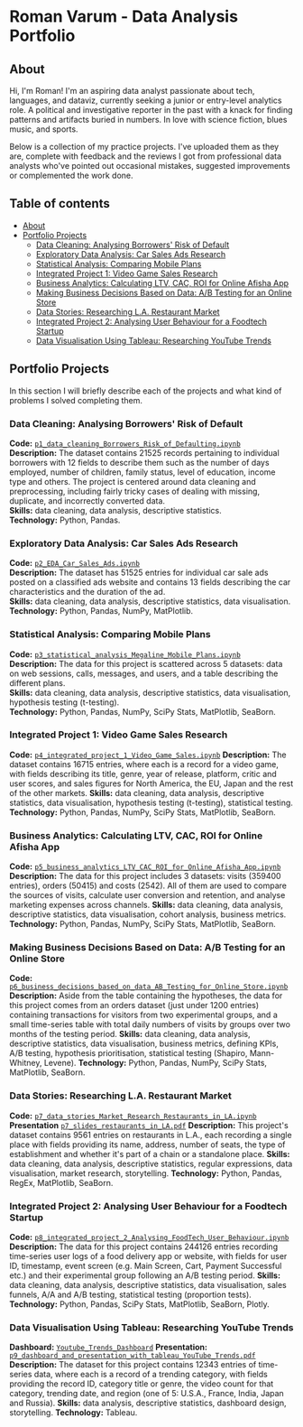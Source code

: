 # Roman Varum - Data Analysis Portfolio

## About

Hi, I'm Roman! I'm an aspiring data analyst passionate about tech, languages, and dataviz, currently seeking a junior or entry-level analytics role. A political and investigative reporter in the past with a knack for finding patterns and artifacts buried in numbers. In love with science fiction, blues music, and sports. 

Below is a collection of my practice projects. I've uploaded them as they are, complete with feedback and the reviews I got from professional data analysts who've pointed out occasional mistakes, suggested improvements or complemented the work done.

## Table of contents
- [About](#about)
- [Portfolio Projects](#portfolio-projects)
	+ [Data Cleaning: Analysing Borrowers' Risk of Default](#data-cleaning-analysing-borrowers-risk-of-default)
	+ [Exploratory Data Analysis: Car Sales Ads Research](#exploratory-data-analysis-car-sales-ads-research)
	+ [Statistical Analysis: Comparing Mobile Plans](#statistical-analysis-comparing-mobile-plans)
	+ [Integrated Project 1: Video Game Sales Research](#integrated-project-1-video-game-sales-research)
	+ [Business Analytics: Calculating LTV, CAC, ROI for Online Afisha App](#business-analytics-calculating-ltv-cac-roi-for-online-afisha-app)
  + [Making Business Decisions Based on Data: A/B Testing for an Online Store](#making-business-decisions-based-on-data-ab-testing-for-an-online-store)
  + [Data Stories: Researching L.A. Restaurant Market](#data-stories-researching-la-restaurant-market)
  + [Integrated Project 2: Analysing User Behaviour for a Foodtech Startup](#integrated-project-2-analysing-user-behaviour-for-a-foodtech-startup)
  + [Data Visualisation Using Tableau: Researching YouTube Trends](#data-visualisation-using-tableau-researching-youtube-trends)
  
## Portfolio Projects
In this section I will briefly describe each of the projects and what kind of problems I solved completing them.

### Data Cleaning: Analysing Borrowers' Risk of Default
**Code:** [`p1_data_cleaning_Borrowers_Risk_of_Defaulting.ipynb`](https://github.com/vrova3/data_analysis_practice_projects/blob/main/p1_data_cleaning_Borrowers_Risk_of_Defaulting.ipynb)    
**Description:** The dataset contains 21525 records pertaining to individual borrowers with 12 fields to describe them such as the number of days employed, number of children, family status, level of education, income type and others. The project is centered around data cleaning and preprocessing, including fairly tricky cases of dealing with missing, duplicate, and incorrectly converted data.      
**Skills:** data cleaning, data analysis, descriptive statistics.      
**Technology:** Python, Pandas.     

### Exploratory Data Analysis: Car Sales Ads Research
**Code:** [`p2_EDA_Car_Sales_Ads.ipynb`](https://github.com/vrova3/data_analysis_practice_projects/blob/main/p2_EDA_Car_Sales_Ads.ipynb)    
**Description:** The dataset has 51525 entries for individual car sale ads posted on a classified ads website and contains 13 fields describing the car characteristics and the duration of the ad.      
**Skills:** data cleaning, data analysis, descriptive statistics, data visualisation.      
**Technology:** Python, Pandas, NumPy, MatPlotlib.    

### Statistical Analysis: Comparing Mobile Plans
**Code:** [`p3_statistical_analysis_Megaline_Mobile_Plans.ipynb`](https://github.com/vrova3/data_analysis_practice_projects/blob/main/p3_statistical_analysis_Megaline_Mobile_Plans.ipynb)     
**Description:** The data for this project is scattered across 5 datasets: data on web sessions, calls, messages, and users, and a table describing the different plans.      
**Skills:** data cleaning, data analysis, descriptive statistics, data visualisation, hypothesis testing (t-testing).       
**Technology:** Python, Pandas, NumPy, SciPy Stats, MatPlotlib, SeaBorn.    

### Integrated Project 1: Video Game Sales Research
**Code:** [`p4_integrated_project_1_Video_Game_Sales.ipynb`](https://github.com/vrova3/data_analysis_practice_projects/blob/main/p4_integrated_project_1_Video_Game_Sales.ipynb) 
**Description:** The dataset contains 16715 entries, where each is a record for a video game, with fields describing its title, genre, year of release, platform, critic and user scores, and sales figures for North America, the EU, Japan and the rest of the other markets. 
**Skills:** data cleaning, data analysis, descriptive statistics, data visualisation, hypothesis testing (t-testing), statistical testing. 
**Technology:** Python, Pandas, NumPy, SciPy Stats, MatPlotlib, SeaBorn.

### Business Analytics: Calculating LTV, CAC, ROI for Online Afisha App
**Code:** [`p5_business_analytics_LTV_CAC_ROI_for_Online_Afisha_App.ipynb`](https://github.com/vrova3/data_analysis_practice_projects/blob/main/p5_business_analytics_LTV_CAC_ROI_for_Online_Afisha_App.ipynb)
**Description:** The data for this project includes 3 datasets: visits (359400 entries), orders (50415) and costs (2542). All of them are used to compare the sources of visits, calculate user conversion and retention, and analyse marketing expenses across channels.
**Skills:** data cleaning, data analysis, descriptive statistics, data visualisation, cohort analysis, business metrics.
**Technology:** Python, Pandas, NumPy, SciPy Stats, MatPlotlib, SeaBorn.

### Making Business Decisions Based on Data: A/B Testing for an Online Store
**Code:** [`p6_business_decisions_based_on_data_AB_Testing_for_Online_Store.ipynb`](https://github.com/vrova3/data_analysis_practice_projects/blob/main/p6_business_decisions_based_on_data_AB_Testing_for_Online_Store.ipynb)
**Description:** Aside from the table containing the hypotheses, the data for this project comes from an orders dataset (just under 1200 entries) containing transactions for visitors from two experimental groups, and a small time-series table with total daily numbers of visits by groups over two months of the testing period.
**Skills:** data cleaning, data analysis, descriptive statistics, data visualisation, business metrics, defining KPIs, A/B testing, hypothesis prioritisation, statistical testing (Shapiro, Mann-Whitney, Levene).
**Technology:** Python, Pandas, NumPy, SciPy Stats, MatPlotlib, SeaBorn.

### Data Stories: Researching L.A. Restaurant Market
**Code:** [`p7_data_stories_Market_Research_Restaurants_in_LA.ipynb`](https://github.com/vrova3/data_analysis_practice_projects/blob/main/p7_data_stories_Market_Research_Restaurants_in_LA.ipynb)
**Presentation** [`p7_slides_restaurants_in_LA.pdf`](https://github.com/vrova3/data_analysis_practice_projects/blob/main/p7_slides_restaurants_in_LA.pdf)
**Description:** This project's dataset contains 9561 entries on restaurants in L.A., each recording a single place with fields providing its name, address, number of seats, the type of establishment and whether it's part of a chain or a standalone place.
**Skills:** data cleaning, data analysis, descriptive statistics, regular expressions, data visualisation, market research, storytelling.
**Technology:** Python, Pandas, RegEx, MatPlotlib, SeaBorn.

### Integrated Project 2: Analysing User Behaviour for a Foodtech Startup
**Code:** [`p8_integrated_project_2_Analysing_FoodTech_User_Behaviour.ipynb`](https://nbviewer.org/github/vrova3/data_analysis_practice_projects/blob/main/p8_integrated_project_2_Analysing_FoodTech_User_Behaviour.ipynb)
**Description:** The data for this project contains 244126 entries recording time-series user logs of a food delivery app or website, with fields for user ID, timestamp, event screen (e.g. Main Screen, Cart, Payment Successful etc.) and their experimental group following an A/B testing period.
**Skills:** data cleaning, data analysis, descriptive statistics, data visualisation, sales funnels, A/A and A/B testing, statistical testing (proportion tests).
**Technology:** Python, Pandas, SciPy Stats, MatPlotlib, SeaBorn, Plotly.

### Data Visualisation Using Tableau: Researching YouTube Trends
**Dashboard:** [`Youtube_Trends_Dashboard`](https://tabsoft.co/3MTzR23)
**Presentation:** [`p9_dashboard_and_presentation_with_tableau_YouTube_Trends.pdf`](https://github.com/vrova3/data_analysis_practice_projects/blob/main/p9_dashboard_and_presentation_with_tableau_YouTube_Trends.pdf)    
**Description:** The dataset for this project contains 12343 entries of time-series data, where each is a record of a trending category, with fields providing the record ID, category title or genre, the video count for that category, trending date, and region (one of 5: U.S.A., France, India, Japan and Russia).
**Skills:** data analysis, descriptive statistics, dashboard design, storytelling.
**Technology:** Tableau.
